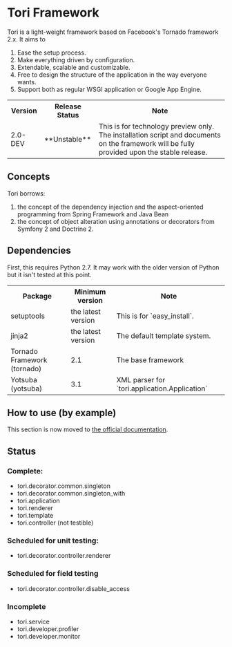 # Tori Framework

Tori is a light-weight framework based on Facebook's Tornado framework 2.x. It aims to

1. Ease the setup process.
2. Make everything driven by configuration.
3. Extendable, scalable and customizable.
4. Free to design the structure of the application in the way everyone wants.
5. Support both as regular WSGI application or Google App Engine.

<table>
	<tr><th>Version</th><th>Release Status</th><th>Note</th></tr>
	<tr>
		<td>2.0-DEV</td>
		<td>
			**Unstable**
		</td>
		<td>
            This is for technology preview only. The installation script and documents
            on the framework will be fully provided upon the stable release.
		</td>
	</tr>
</table>

## Concepts

Tori borrows:

1. the concept of the dependency injection and the aspect-oriented programming from Spring Framework and Java Bean
2. the concept of object alteration using annotations or decorators from Symfony 2 and Doctrine 2.

## Dependencies

First, this requires Python 2.7. It may work with the older version of Python but it isn't tested at this point.

<table>
	<tr><th>Package</th><th>Minimum version</th><th>Note</th></tr>
	<tr>
		<td>setuptools</td>
		<td>the latest version</td>
		<td>This is for `easy_install`.</td>
	</tr>
	<tr>
		<td>jinja2</td>
		<td>the latest version</td>
		<td>The default template system.</td>
	</tr>
	<tr>
		<td>Tornado Framework (tornado)</td>
		<td>2.1</td>
		<td>The base framework</td>
	</tr>
    <tr>
		<td>Yotsuba (yotsuba)</td>
		<td>3.1</td>
		<td>XML parser for `tori.application.Application`</td>
	</tr>
</table>

## How to use (by example)

This section is now moved to [the official documentation](https://github.com/shiroyuki/Tori/tree/master/docs/build/html/getting_started.html).

## Status

### Complete:

- tori.decorator.common.singleton
- tori.decorator.common.singleton_with
- tori.application
- tori.renderer
- tori.template
- tori.controller (not testible)

### Scheduled for unit testing:

- tori.decorator.controller.renderer

### Scheduled for field testing

- tori.decorator.controller.disable_access

### Incomplete

- tori.service
- tori.developer.profiler
- tori.developer.monitor